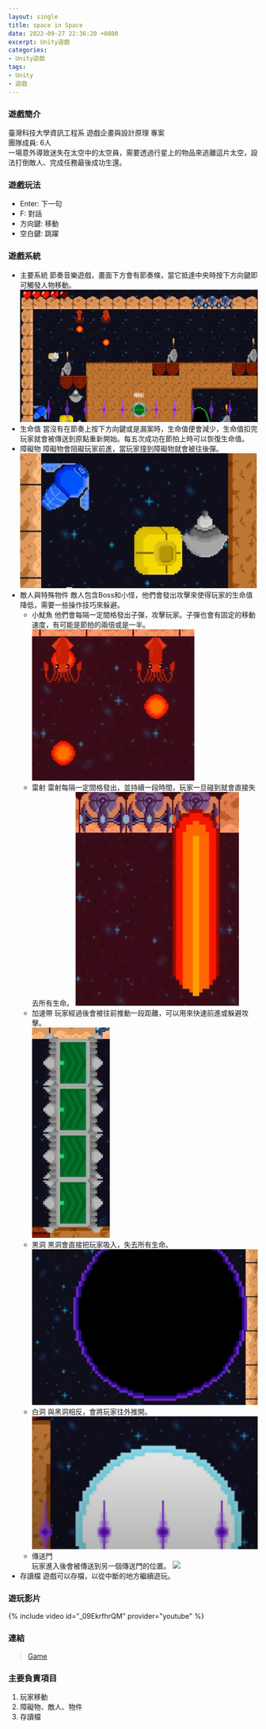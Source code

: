 ```yaml
---
layout: single
title: space in Space
date: 2022-09-27 22:36:20 +0800
excerpt: Unity遊戲
categories:
- Unity遊戲
tags:
- Unity
- 遊戲
---
```


### 遊戲簡介 
臺灣科技大學資訊工程系 遊戲企畫與設計原理 專案  
團隊成員: 6人  
一場意外導致迷失在太空中的太空員，需要透過行星上的物品來逃離這片太空，設法打倒敵人、完成任務最後成功生還。

### 遊戲玩法  
* Enter: 下一句  
* F: 對話  
* 方向鍵: 移動  
* 空白鍵: 跳躍

### 遊戲系統
* 主要系統
節奏音樂遊戲，畫面下方會有節奏條，當它抵達中央時按下方向鍵即可觸發人物移動。
![](/assets/imgs/Unity/spaceInSpace/Main.jpg)
* 生命值
當沒有在節奏上按下方向鍵或是漏案時，生命值便會減少，生命值扣完玩家就會被傳送到原點重新開始。每五次成功在節拍上時可以恢復生命值。
* 障礙物
障礙物會阻礙玩家前進，當玩家撞到障礙物就會被往後彈。
![](/assets/imgs/Unity/spaceInSpace/Obstacles.jpg)
* 敵人與特殊物件
敵人包含Boss和小怪，他們會發出攻擊來使得玩家的生命值降低，需要一些操作技巧來躲避。
    * 小魷魚
    他們會每隔一定間格發出子彈，攻擊玩家。子彈也會有固定的移動速度，有可能是節拍的兩倍或是一半。
    ![](/assets/imgs/Unity/spaceInSpace/Enemy.jpg)
    * 雷射
    雷射每隔一定間格發出，並持續一段時間，玩家一旦碰到就會直接失去所有生命。
    ![](/assets/imgs/Unity/spaceInSpace/Lazer.jpg)
    * 加速帶
    玩家經過後會被往前推動一段距離，可以用來快速前進或躲避攻擊。  
    ![](/assets/imgs/Unity/spaceInSpace/Speed.jpg)
    * 黑洞
    黑洞會直接把玩家吸入，失去所有生命。  
    ![](/assets/imgs/Unity/spaceInSpace/Black.jpg)
    * 白洞
    與黑洞相反，會將玩家往外推開。
    ![](/assets/imgs/Unity/spaceInSpace/White.jpg)
    * 傳送門  
    玩家進入後會被傳送到另一個傳送門的位置。
    ![](/assets/imgs/Unity/spaceInSpace/Teleport.jpg)
* 存讀檔
遊戲可以存檔，以從中斷的地方繼續遊玩。

### 遊玩影片
{% include video id="_09EkrfhrQM" provider="youtube" %}

### 連結  
> [Game](https://drive.google.com/drive/folders/1jzYNt_xk2yRsRwoIykv2MM4kn1xZdInk?usp=sharing)

### 主要負責項目
1. 玩家移動
2. 障礙物、敵人、物件
3. 存讀檔